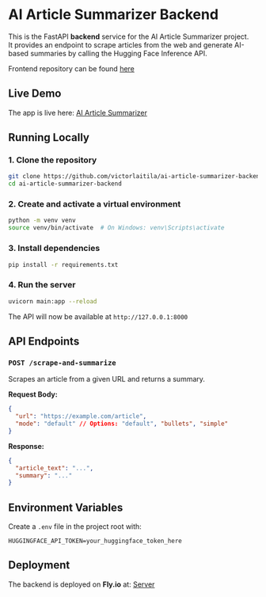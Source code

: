 # AI Article Summarizer Backend

This is the FastAPI **backend** service for the AI Article Summarizer project.  
It provides an endpoint to scrape articles from the web and generate AI-based summaries by calling the Hugging Face Inference API.

Frontend repository can be found [here](https://github.com/victorlaitila/ai-article-summarizer-frontend)

## Live Demo
The app is live here: [AI Article Summarizer](https://victorlaitila.github.io/ai-article-summarizer-frontend/)

## Running Locally

### 1. Clone the repository
```bash
git clone https://github.com/victorlaitila/ai-article-summarizer-backend.git
cd ai-article-summarizer-backend
```

### 2. Create and activate a virtual environment
```bash
python -m venv venv
source venv/bin/activate  # On Windows: venv\Scripts\activate
```

### 3. Install dependencies
```bash
pip install -r requirements.txt
```

### 4. Run the server
```bash
uvicorn main:app --reload
```

The API will now be available at `http://127.0.0.1:8000`

## API Endpoints

### `POST /scrape-and-summarize`

Scrapes an article from a given URL and returns a summary.

**Request Body:**
```json
{
  "url": "https://example.com/article",
  "mode": "default" // Options: "default", "bullets", "simple"
}
```

**Response:**
```json
{
  "article_text": "...",
  "summary": "..."
}
```

## Environment Variables

Create a `.env` file in the project root with:

```
HUGGINGFACE_API_TOKEN=your_huggingface_token_here
```

## Deployment

The backend is deployed on **Fly.io** at: [Server](https://viclait-article-summarizer-backend.fly.dev/)